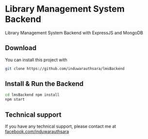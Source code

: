 # Library Management System Backend

Library Management System Backend with ExpressJS and MongoDB

## Download

You can install this project with

```bash
git clone https://github.com/induwarauthsara/lmsBackend
```

## Install & Run the Backend

```bash
cd lmsBackend npm install
npm start
```

## Technical support

If you have any technical support, please contact me at [facebook.com/induwarauthsara](https://www.facebook.com/induwarauthsara)

